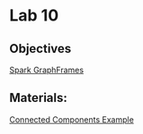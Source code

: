 # Lab 10

## Objectives
 [Spark GraphFrames](https://graphframes.github.io/graphframes/docs/_site/index.html)
## Materials:
[Connected Components Example](https://github.com/smduarte/spbd-2223/blob/main/lab10/spbd2122_graphframes_connected_components.ipynb)

